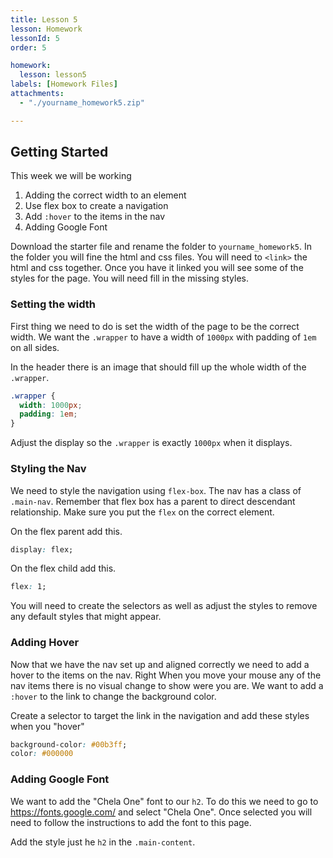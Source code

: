 ```yaml
---
title: Lesson 5
lesson: Homework
lessonId: 5
order: 5

homework:
  lesson: lesson5
labels: [Homework Files]
attachments:
  - "./yourname_homework5.zip"

---
```


## Getting Started

This week we will be working

1. Adding the correct width to an element
1. Use flex box to create a navigation
1. Add `:hover` to the items in the nav
1. Adding Google Font

Download the starter file and rename the folder to `yourname_homework5`.  In the folder you will fine the html and css files.  You will need to `<link>` the html and css together.  Once you have it linked you will see some of the styles for the page.  You will need fill in the missing styles.

### Setting the width

First thing we need to do is set the width of the page to be the correct width.  We want the `.wrapper` to have a width of `1000px` with padding of `1em` on all sides.

In the header there is an image that should fill up the whole width of the `.wrapper`.

```css
.wrapper {
  width: 1000px;
  padding: 1em;
}
```

Adjust the display so the `.wrapper` is exactly `1000px` when it displays.

### Styling the Nav

We need to style the navigation using `flex-box`. The nav has a class of `.main-nav`.  Remember that flex box has a parent to direct descendant relationship.  Make sure you put the `flex` on the correct element.

On the flex parent add this.

```css
display: flex;
```

On the flex child add this.

```css
flex: 1;
```

You will need to create the selectors as well as adjust the styles to remove any default styles that might appear.

### Adding Hover

Now that we have the nav set up and aligned correctly we need to add a hover to the items on the nav.  Right When you move your mouse any of the nav items there is no visual change to show were you are.  We want to add a `:hover` to the link to change the background color.

Create a selector to target the link in the navigation and add these styles when you "hover"

```css
background-color: #00b3ff;
color: #000000
```

### Adding Google Font

We want to add the "Chela One" font to our `h2`.  To do this we need to go to https://fonts.google.com/ and select "Chela One".  Once selected you will need to follow the instructions to add the font to this page.

Add the style just he `h2` in the `.main-content`.